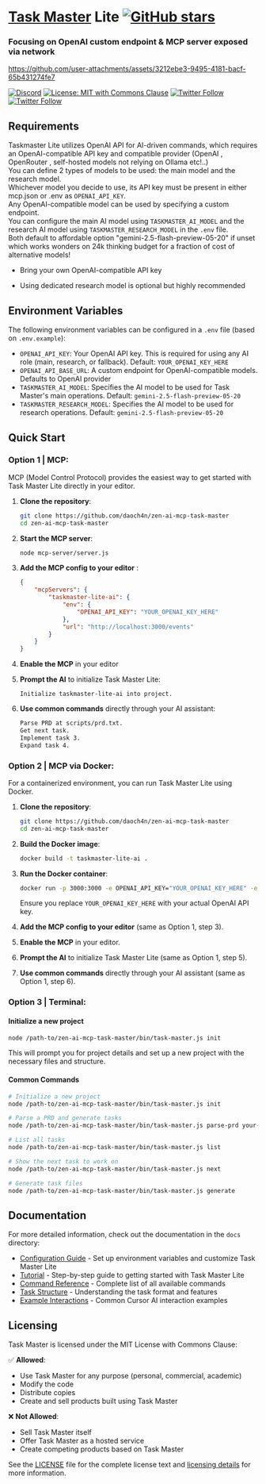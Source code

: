 # [Task Master](https://github.com/eyaltoledano/claude-task-master) Lite [![GitHub stars](https://img.shields.io/github/stars/daoch4n/zen-ai-mcp-task-master?style=social)](https://github.com/daoch4n/zen-ai-mcp-task-master/stargazers)
### Focusing on OpenAI custom endpoint & MCP server exposed via network



https://github.com/user-attachments/assets/3212ebe3-9495-4181-bacf-65b431274fe7



[![Discord](https://dcbadge.limes.pink/api/server/https://discord.gg/taskmasterai?style=flat)](https://discord.gg/taskmasterai) [![License: MIT with Commons Clause](https://img.shields.io/badge/license-MIT%20with%20Commons%20Clause-blue.svg)](LICENSE) [![Twitter Follow](https://img.shields.io/twitter/follow/eyaltoledano?style=flat)](https://x.com/eyaltoledano) [![Twitter Follow](https://img.shields.io/twitter/follow/RalphEcom?style=flat)](https://x.com/RalphEcom)

## Requirements

Taskmaster Lite utilizes OpenAI API for AI-driven commands, which requires an OpenAI-compatible API key and compatible provider (OpenAI , OpenRouter , self-hosted models not relying on Ollama etc!..) <br>
You can define 2 types of models to be used: the main model and the research model. <br> Whichever model you decide to use, its API key must be present in either mcp.json or .env as `OPENAI_API_KEY`. <br> Any OpenAI-compatible model can be used by specifying a custom endpoint. <br>
You can configure the main AI model using `TASKMASTER_AI_MODEL` and the research AI model using `TASKMASTER_RESEARCH_MODEL` in the `.env` file. <br> Both default to affordable option "gemini-2.5-flash-preview-05-20" if unset which works wonders on 24k thinking budget for a fraction of cost of alternative models!

- Bring your own OpenAI-compatible API key

- Using dedicated research model is optional but highly recommended

## Environment Variables

The following environment variables can be configured in a `.env` file (based on `.env.example`):

- `OPENAI_API_KEY`: Your OpenAI API key. This is required for using any AI role (main, research, or fallback). Default: `YOUR_OPENAI_KEY_HERE`
- `OPENAI_API_BASE_URL`: A custom endpoint for OpenAI-compatible models. Defaults to OpenAI provider
- `TASKMASTER_AI_MODEL`: Specifies the AI model to be used for Task Master's main operations. Default: `gemini-2.5-flash-preview-05-20`
- `TASKMASTER_RESEARCH_MODEL`: Specifies the AI model to be used for research operations. Default: `gemini-2.5-flash-preview-05-20`

## Quick Start

### Option 1 | MCP:

MCP (Model Control Protocol) provides the easiest way to get started with Task Master Lite directly in your editor.

1.  **Clone the repository**:

    ```bash
    git clone https://github.com/daoch4n/zen-ai-mcp-task-master
    cd zen-ai-mcp-task-master
    ```

2.  **Start the MCP server**:

    ```bash
    node mcp-server/server.js
    ```

3.  **Add the MCP config to your editor** :

    ```json
    {
    	"mcpServers": {
    		"taskmaster-lite-ai": {
    			"env": {
    				"OPENAI_API_KEY": "YOUR_OPENAI_KEY_HERE"
    			},
    			"url": "http://localhost:3000/events"
    		}
    	}
    }
    ```

4.  **Enable the MCP** in your editor

5.  **Prompt the AI** to initialize Task Master Lite:

    ```
    Initialize taskmaster-lite-ai into project.
    ```

6.  **Use common commands** directly through your AI assistant:

    ```txt
    Parse PRD at scripts/prd.txt.
    Get next task.
    Implement task 3.
    Expand task 4.
    ```

### Option 2 | MCP via Docker:

For a containerized environment, you can run Task Master Lite using Docker.

1.  **Clone the repository**:

    ```bash
    git clone https://github.com/daoch4n/zen-ai-mcp-task-master
    cd zen-ai-mcp-task-master
    ```

2.  **Build the Docker image**:

    ```bash
    docker build -t taskmaster-lite-ai .
    ```

3.  **Run the Docker container**:

    ```bash
    docker run -p 3000:3000 -e OPENAI_API_KEY="YOUR_OPENAI_KEY_HERE" -e OPENAI_API_BASE_URL="YOUR_OPENAI_API_BASE_URL_HERE" -e TASKMASTER_AI_MODEL="YOUR_TASKMASTER_AI_MODEL_HERE" -e TASKMASTER_RESEARCH_MODEL="YOUR_TASKMASTER_RESEARCH_MODEL_HERE" taskmaster-lite-ai
    ```

    Ensure you replace `YOUR_OPENAI_KEY_HERE` with your actual OpenAI API key.

4.  **Add the MCP config to your editor** (same as Option 1, step 3).
5.  **Enable the MCP** in your editor.
6.  **Prompt the AI** to initialize Task Master Lite (same as Option 1, step 5).
7.  **Use common commands** directly through your AI assistant (same as Option 1, step 6).

### Option 3 | Terminal:

#### Initialize a new project

```bash
node /path-to/zen-ai-mcp-task-master/bin/task-master.js init
```

This will prompt you for project details and set up a new project with the necessary files and structure.

#### Common Commands

```bash
# Initialize a new project
node /path-to/zen-ai-mcp-task-master/bin/task-master.js init

# Parse a PRD and generate tasks
node /path-to/zen-ai-mcp-task-master/bin/task-master.js parse-prd your-prd.txt

# List all tasks
node /path-to/zen-ai-mcp-task-master/bin/task-master.js list

# Show the next task to work on
node /path-to/zen-ai-mcp-task-master/bin/task-master.js next

# Generate task files
node /path-to/zen-ai-mcp-task-master/bin/task-master.js generate
```

## Documentation

For more detailed information, check out the documentation in the `docs` directory:

- [Configuration Guide](docs/configuration.md) - Set up environment variables and customize Task Master Lite
- [Tutorial](docs/tutorial.md) - Step-by-step guide to getting started with Task Master Lite
- [Command Reference](docs/command-reference.md) - Complete list of all available commands
- [Task Structure](docs/task-structure.md) - Understanding the task format and features
- [Example Interactions](docs/examples.md) - Common Cursor AI interaction examples

## Licensing

Task Master is licensed under the MIT License with Commons Clause:

✅ **Allowed**:

- Use Task Master for any purpose (personal, commercial, academic)
- Modify the code
- Distribute copies
- Create and sell products built using Task Master

❌ **Not Allowed**:

- Sell Task Master itself
- Offer Task Master as a hosted service
- Create competing products based on Task Master

See the [LICENSE](LICENSE) file for the complete license text and [licensing details](docs/licensing.md) for more information.
